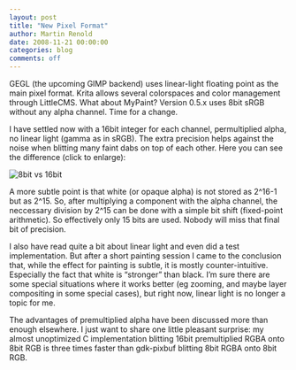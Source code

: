 ```yaml
---
layout: post
title: "New Pixel Format"
author: Martin Renold
date: 2008-11-21 00:00:00
categories: blog
comments: off
---
```


GEGL (the upcoming GIMP backend) uses linear-light floating point as 
the main pixel format. Krita allows several colorspaces and color 
management through LittleCMS. What about MyPaint? Version 0.5.x uses 
8bit sRGB without any alpha channel. Time for a change.

I have settled now with a 16bit integer for each channel, permultiplied 
alpha, no linear light (gamma as in sRGB). The extra precision helps 
against the noise when blitting many faint dabs on top of each other. 
Here you can see the difference (click to enlarge):

![8bit vs 16bit](07-23-8bit_vs_16bit.png)

A more subtle point is that white (or opaque alpha) is not stored as 
2^16-1 but as 2^15. So, after multiplying a component with the alpha 
channel, the neccessary division by 2^15 can be done with a simple bit 
shift (fixed-point arithmetic). So effectively only 15 bits are used. 
Nobody will miss that final bit of precision.

I also have read quite a bit about linear light and even did a test 
implementation. But after a short painting session I came to the 
conclusion that, while the effect for painting is subtle, it is mostly 
counter-intuitive. Especially the fact that white is “stronger” than 
black. I’m sure there are some special situations where it works better 
(eg zooming, and maybe layer compositing in some special cases), but 
right now, linear light is no longer a topic for me.

The advantages of premultiplied alpha have been discussed more than 
enough elsewhere. I just want to share one little pleasant surprise: my 
almost unoptimized C implementation blitting 16bit premultiplied RGBA 
onto 8bit RGB is three times faster than gdk-pixbuf blitting 8bit RGBA 
onto 8bit RGB.

